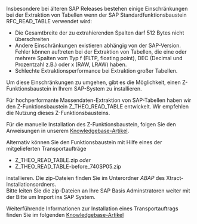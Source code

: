 Insbesondere bei älteren SAP Releases bestehen einige Einschränkungen bei der Extraktion von Tabellen wenn der SAP Standardfunktionsbaustein RFC_READ_TABLE verwendet wird:

- Die Gesamtbreite der zu extrahierenden Spalten darf 512 Bytes nicht überschreiten
- Andere Einschränkungen existieren abhängig von der SAP-Version. 
  Fehler können auftreten bei der Extraktion von Tabellen, die eine oder mehrere Spalten vom Typ f (FLTP, floating point), DEC (Decimal und Prozentzahl z.B.) oder x (RAW, LRAW) haben.
- Schlechte Extraktionsperformance bei Extraktion großer Tabellen.

Um diese Einschränkungen zu umgehen, gibt es die Möglichkeit, einen Z-Funktionsbaustein in Ihrem SAP-System zu installieren.

Für hochperformante Massendaten-Extraktion von SAP-Tabellen haben wir den Z-Funktionsbaustein Z_THEO_READ_TABLE entwickelt. 
Wir empfehlen die Nutzung dieses Z-Funktionsbausteins.

Für die manuelle Installation des Z-Funktionsbaustein, folgen Sie den Anweisungen in unserem [Knowledgebase-Artikel](https://kb.theobald-software.com/sap/installation-of-the-function-module-Z_THEO_READ_TABLE).<br>

Alternativ können Sie den Funktionsbaustein mit Hilfe eines der mitgelieferten Transportaufträge
- Z_THEO_READ_TABLE.zip *oder* 
- Z_THEO_READ_TABLE-before_740SP05.zip<br>

installieren. Die zip-Dateien finden Sie im Unterordner *ABAP* des Xtract-Installationsordners. <br>
Bitte leiten Sie die zip-Dateien an Ihre SAP Basis Adminstratoren weiter mit der Bitte um Import ins SAP System.

Weiterführende Informationen zur Installation eines Transportauftrags finden Sie im folgenden [Knowledgebase-Artikel](https://kb.theobald-software.com/sap/how-to-import-an-sap-transport-request-with-the-transport-management-system-stms)


